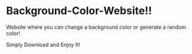 # Background-Color-Website!!
Website where you can change a background color or generate a random color!


Simply Download and Enjoy It!

